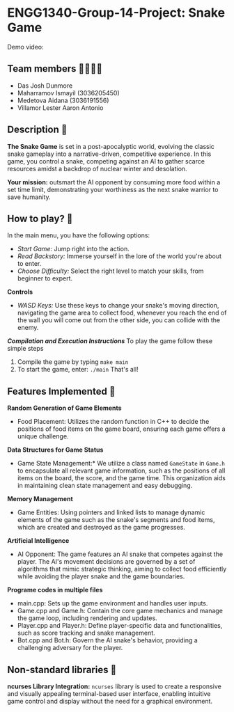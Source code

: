 # ENGG1340-Group-14-Project: Snake Game
Demo video:

## Team members 🧑‍💻👩‍💻
- Das Josh Dunmore
- Maharramov Ismayil (3036205450)
- Medetova Aidana (3036191556)
- Villamor Lester Aaron Antonio

## Description 🤖
**The Snake Game** is set in a post-apocalyptic world, evolving the classic snake gameplay into a narrative-driven, competitive experience. 
In this game, you control a snake, competing against an AI to gather scarce resources amidst a backdrop of nuclear winter and desolation.

**Your mission:** outsmart the AI opponent by consuming more food within a set time limit, demonstrating your worthiness as the next snake warrior to save humanity.

## How to play? 🧐
In the main menu, you have the following options:
- _Start Game:_ Jump right into the action.
- _Read Backstory:_ Immerse yourself in the lore of the world you're about to enter.
- _Choose Difficulty:_ Select the right level to match your skills, from beginner to expert.

**Controls**
- _WASD Keys:_ Use these keys to change your snake's moving direction, navigating the game area to collect food, whenever you reach the end of the wall you will come out from the other side, you can collide with the enemy.

**_Compilation and Execution Instructions_**
To play the game follow these simple steps
1. Compile the game by typing
`make main`
2. To start the game, enter:
`./main`
That's all!

## Features Implemented 🚀
**Random Generation of Game Elements**
- Food Placement: Utilizes the random function in C++ to decide the positions of food items on the game board, ensuring each game offers a unique challenge.

**Data Structures for Game Status**
- Game State Management:* We utilize a class named `GameState` in `Game.h` to encapsulate all relevant game information, such as the positions of all items on the board, the score, and the game time. This organization aids in maintaining clean state management and easy debugging.

**Memory Management**
- Game Entities: Using pointers and linked lists to manage dynamic elements of the game such as the snake's segments and food items, which are created and destroyed as the game progresses.

**Artificial Intelligence**
- AI Opponent: The game features an AI snake that competes against the player. The AI's movement decisions are governed by a set of algorithms that mimic strategic thinking, aiming to collect food efficiently while avoiding the player snake and the game boundaries.

**Programe codes in multiple files**
  - main.cpp: Sets up the game environment and handles user inputs.
  - Game.cpp and Game.h: Contain the core game mechanics and manage the game loop, including rendering and updates.
  - Player.cpp and Player.h: Define player-specific data and functionalities, such as score tracking and snake management.
  - Bot.cpp and Bot.h: Govern the AI snake's behavior, providing a challenging adversary for the player.

## Non-standard libraries 📖
**ncurses Library Integration:** `ncurses` library is used to create a responsive and visually appealing terminal-based user interface, enabling intuitive game control and display without the need for a graphical environment.

